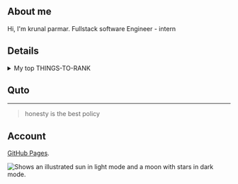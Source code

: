 
## About me

Hi, I'm krunal parmar.
Fullstack software Engineer - intern

## Details
<details>
<summary>My top THINGS-TO-RANK</summary>

| Rank | language |
|-----:|---------------|
|     1| html,css       |
|     2|   java      |
|     3|    rust programing           |


</details>

## Quto
---
> honesty is the best policy


## Account

[GitHub Pages](https://pages.github.com/).
 
<picture>
  <source media="(prefers-color-scheme: dark)" srcset="https://user-images.githubusercontent.com/25423296/163456776-7f95b81a-f1ed-45f7-b7ab-8fa810d529fa.png">
  <source media="(prefers-color-scheme: light)" srcset="https://user-images.githubusercontent.com/25423296/163456779-a8556205-d0a5-45e2-ac17-42d089e3c3f8.png">
  <img alt="Shows an illustrated sun in light mode and a moon with stars in dark mode." src="https://user-images.githubusercontent.com/25423296/163456779-a8556205-d0a5-45e2-ac17-42d089e3c3f8.png">
</picture>





